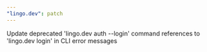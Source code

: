 ```yaml
---
"lingo.dev": patch
---
```


Update deprecated 'lingo.dev auth --login' command references to 'lingo.dev login' in CLI error messages
